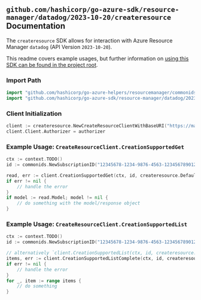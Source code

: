 
## `github.com/hashicorp/go-azure-sdk/resource-manager/datadog/2023-10-20/createresource` Documentation

The `createresource` SDK allows for interaction with Azure Resource Manager `datadog` (API Version `2023-10-20`).

This readme covers example usages, but further information on [using this SDK can be found in the project root](https://github.com/hashicorp/go-azure-sdk/tree/main/docs).

### Import Path

```go
import "github.com/hashicorp/go-azure-helpers/resourcemanager/commonids"
import "github.com/hashicorp/go-azure-sdk/resource-manager/datadog/2023-10-20/createresource"
```


### Client Initialization

```go
client := createresource.NewCreateResourceClientWithBaseURI("https://management.azure.com")
client.Client.Authorizer = authorizer
```


### Example Usage: `CreateResourceClient.CreationSupportedGet`

```go
ctx := context.TODO()
id := commonids.NewSubscriptionID("12345678-1234-9876-4563-123456789012")

read, err := client.CreationSupportedGet(ctx, id, createresource.DefaultCreationSupportedGetOperationOptions())
if err != nil {
	// handle the error
}
if model := read.Model; model != nil {
	// do something with the model/response object
}
```


### Example Usage: `CreateResourceClient.CreationSupportedList`

```go
ctx := context.TODO()
id := commonids.NewSubscriptionID("12345678-1234-9876-4563-123456789012")

// alternatively `client.CreationSupportedList(ctx, id, createresource.DefaultCreationSupportedListOperationOptions())` can be used to do batched pagination
items, err := client.CreationSupportedListComplete(ctx, id, createresource.DefaultCreationSupportedListOperationOptions())
if err != nil {
	// handle the error
}
for _, item := range items {
	// do something
}
```
